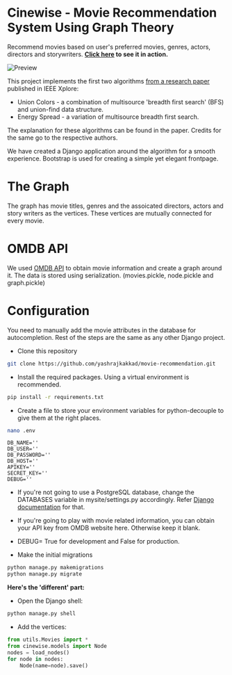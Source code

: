 # Cinewise - Movie Recommendation System Using Graph Theory

Recommend movies based on user's preferred movies, genres, actors, directors and storywriters. **[Click here](http://cinewise.yashrajkakkad.me/) to see it in action.**

![Preview](https://github.com/yashrajkakkad/movie-recommendation/blob/master/preview.png?raw=true)

This project implements the first two algorithms [from a research paper](https://ieeexplore.ieee.org/document/6621363) published in IEEE Xplore:
- Union Colors - a combination of multisource 'breadth first search' (BFS) and union-find data structure.
- Energy Spread - a variation of multisource breadth first search.

The explanation for these algorithms can be found in the paper. Credits for the same go to the respective authors.

We have created a Django application around the algorithm for a smooth experience. Bootstrap is used for creating a simple yet elegant frontpage.

# The Graph
The graph has movie titles, genres and the assoicated directors, actors and story writers as the vertices. These vertices are mutually connected for every movie.

# OMDB API
We used [OMDB API](http://www.omdbapi.com/) to obtain movie information and create a graph around it. The data is stored using serialization. (movies.pickle, node.pickle and graph.pickle)

# Configuration
You need to manually add the movie attributes in the database for autocompletion. Rest of the steps are the same as any other Django project.

- Clone this repository
```sh
git clone https://github.com/yashrajkakkad/movie-recommendation.git
```
- Install the required packages. Using a virtual environment is recommended.
```sh
pip install -r requirements.txt
```
- Create a file to store your environment variables for python-decouple to give them at the right places.
```sh
nano .env
```
```
DB_NAME=''
DB_USER=''
DB_PASSWORD=''
DB_HOST=''
APIKEY=''
SECRET_KEY=''
DEBUG=''
```
- If you're not going to use a PostgreSQL database, change the DATABASES variable in mysite/settings.py accordingly. Refer [Django documentation](https://docs.djangoproject.com/en/3.0/ref/databases/) for that. 

- If you're going to play with movie related information, you can obtain your API key from OMDB website here. Otherwise keep it blank.

- DEBUG= True for development and False for production.

- Make the initial migrations
```sh
python manage.py makemigrations
python manage.py migrate
```

**Here's the 'different' part:**
- Open the Django shell:
```sh
python manage.py shell
```
- Add the vertices:
```py
from utils.Movies import *
from cinewise.models import Node
nodes = load_nodes()
for node in nodes:
    Node(name=node).save()
```

